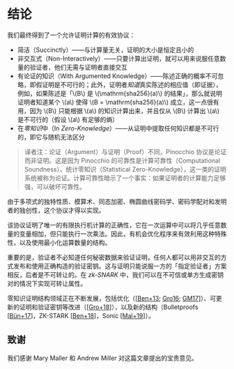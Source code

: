 # 结论

我们最终得到了一个允许证明计算的有效协议：

* 简洁（Succinctly）——与计算量无关，证明的大小是恒定且小的
* 非交互式（Non-Interactively）——只要计算出证明，就可以用来说服任意数量的验证者，他们无需与证明者直接交互
* 有论证的知识（With Argumented Knowledge）——陈述正确的概率不可忽略，即假证明是不可行的；此外，证明者*知道*真实陈述的相应值（即证据），例如，如果陈述是「\\(B\\) 是 \\(\mathrm{sha256}(a)\\) 的结果」，那么就说明证明者知道某个 \\(a\\) 使得 \\(B = \mathrm{sha256}(a)\\) 成立，这一点很有用，因为 \\(B\\) 只能根据 \\(a\\) 的知识计算出来，并且仅从 \\(B\\) 计算出 \\(a\\) 是不可行的（假设 \\(a\\) 有足够的熵）
* 在*零知识*中（In *Zero-Knowledge*）——从证明中提取任何知识都是不可行的，即它与随机无法区分

> 译者注：论证（Argument）与证明（Proof）不同，Pinocchio 协议是论证而非证明。这是因为 Pinocchio 的可靠性是计算可靠性（Computational Soundness）、统计零知识（Statistical Zero-Knowledge），这一类的证明系统被称为论证。计算可靠性暗示了一个事实：如果证明者的计算能力足够强，可以破坏可靠性。

由于多项式的独特性质、模算术、同态加密、椭圆曲线密码学、密码学配对和发明者的独创性，这个协议才得以实现。

该协议证明了唯一的有限执行机计算的正确性，它在一次运算中可以将几乎任意数量的变量相加，但只能执行一次乘法。因此，有机会优化程序来有效利用这种特殊性，以及使用最小化运算数量的结构。

重要的是，验证者不必知道任何秘密数据来验证证明，任何人都可以用非交互的方式发布和使用正确构造的验证密钥。这与证明只能说服一方的「指定验证者」方案相反，后者是不可转让的。在 *zk-SNARK* 中，我们可以在不可信或单方生成密钥对的情况下实现可转让属性。

零知识证明结构领域正在不断发展，包括优化（[[Ben+13](./references.md#Ben+13); [Gro16](./references.md#Gro16); [GM17](./references.md#GM17)]）、可更新的证明和验证密钥等改进（[[Gro+18](./references.md#Gro+18)]），以及新的结构（Bulletproofs [[Bün+17](./references.md#Bün+17)]，ZK-STARK [[Ben+18](./references.md#Ben+18)]，Sonic [[Mal+19](./references.md#Mal+19)]）。

## 致谢

我们感谢 Mary Maller 和 Andrew Miller 对这篇文章提出的宝贵意见。
